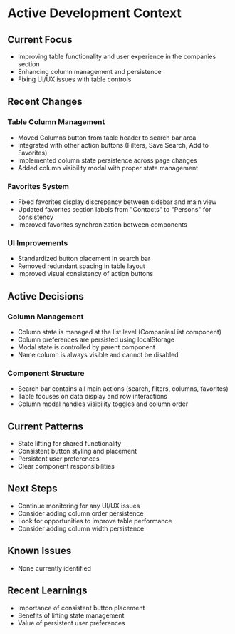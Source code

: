 # Active Development Context

## Current Focus
- Improving table functionality and user experience in the companies section
- Enhancing column management and persistence
- Fixing UI/UX issues with table controls

## Recent Changes

### Table Column Management
- Moved Columns button from table header to search bar area
- Integrated with other action buttons (Filters, Save Search, Add to Favorites)
- Implemented column state persistence across page changes
- Added column visibility modal with proper state management

### Favorites System
- Fixed favorites display discrepancy between sidebar and main view
- Updated favorites section labels from "Contacts" to "Persons" for consistency
- Improved favorites synchronization between components

### UI Improvements
- Standardized button placement in search bar
- Removed redundant spacing in table layout
- Improved visual consistency of action buttons

## Active Decisions

### Column Management
- Column state is managed at the list level (CompaniesList component)
- Column preferences are persisted using localStorage
- Modal state is controlled by parent component
- Name column is always visible and cannot be disabled

### Component Structure
- Search bar contains all main actions (search, filters, columns, favorites)
- Table focuses on data display and row interactions
- Column modal handles visibility toggles and column order

## Current Patterns
- State lifting for shared functionality
- Consistent button styling and placement
- Persistent user preferences
- Clear component responsibilities

## Next Steps
- Continue monitoring for any UI/UX issues
- Consider adding column order persistence
- Look for opportunities to improve table performance
- Consider adding column width persistence

## Known Issues
- None currently identified

## Recent Learnings
- Importance of consistent button placement
- Benefits of lifting state management
- Value of persistent user preferences
